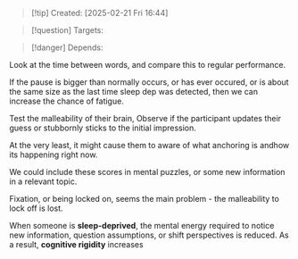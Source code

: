 
>[!tip] Created: [2025-02-21 Fri 16:44]

>[!question] Targets: 

>[!danger] Depends: 

Look at the time between words, and compare this to regular performance.

If the pause is bigger than normally occurs, or has ever occured, or is about the same size as the last time sleep dep was detected, then we can increase the chance of fatigue.

Test the malleability of their brain, Observe if the participant updates their guess or stubbornly sticks to the initial impression.

At the very least, it might cause them to aware of what anchoring is andhow its happening right now.

We could include these scores in mental puzzles, or some new information in a relevant topic.

Fixation, or being locked on, seems the main problem - the malleability to lock off is lost.

When someone is **sleep-deprived**, the mental energy required to notice new information, question assumptions, or shift perspectives is reduced. As a result, **cognitive rigidity** increases